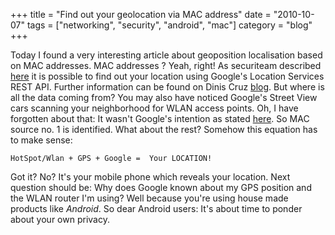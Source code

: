 +++
title = "Find out your geolocation via MAC address"
date = "2010-10-07"
tags = ["networking", "security", "android", "mac"]
category = "blog"
+++

Today I found a very interesting article about geoposition localisation based on MAC addresses. MAC addresses ? Yeah, right! As securiteam described [here][1] it is possible to find out your location using Google's Location Services REST API. Further information can be found on Dinis Cruz [blog][2]. But where is all the data coming from? You may also have noticed Google's Street View cars scanning your neighborhood for WLAN access points. Oh, I have forgotten about that: It wasn't Google's intention as stated [here][3]. So MAC source no. 1 is identified. What about the rest? Somehow this equation has to make sense:

~~~.shell
HotSpot/Wlan + GPS + Google =  Your LOCATION!
~~~
Got it? No? It's your mobile phone which reveals your location. Next question should be: Why does Google known about my GPS position and the WLAN router I'm using? Well because you're using house made products like *Android*. So dear Android users: It's about time to ponder about your own privacy.

 [1]: http://blogs.securiteam.com/index.php/archives/1450
 [2]: http://diniscruz.blogspot.com/2010/10/using-mac-address-to-find-your-physical.html
 [3]: http://googleblog.blogspot.com/2010/05/wifi-data-collection-update.html

